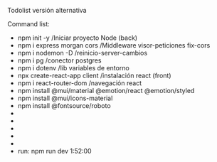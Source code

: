 Todolist versión alternativa


Command list:
- npm init -y /Iniciar proyecto Node (back)
- npm i express morgan cors /Middleware visor-peticiones fix-cors
- npm i nodemon -D /reinicio-server-cambios
- npm i pg /conector postgres
- npm i dotenv /lib variables de entorno
- npx create-react-app client /instalación react (front)
- npm i react-router-dom /navegación react
- npm install @mui/material @emotion/react @emotion/styled
- npm install @mui/icons-material
- npm install @fontsource/roboto
- 
- 
- 
- 
- 
- run: npm run dev
1:52:00